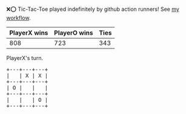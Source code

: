 :x::o: Tic-Tac-Toe played indefinitely by github action runners! See [my workflow](.github/workflows/play.yaml).

|PlayerX wins|PlayerO wins|Ties|
|-|-|-|
|808|723|343|

PlayerX's turn.

<pre>
+---+---+---+
|   | X | X |
+---+---+---+
| O |   |   |
+---+---+---+
|   |   | O |
+---+---+---+
</pre>